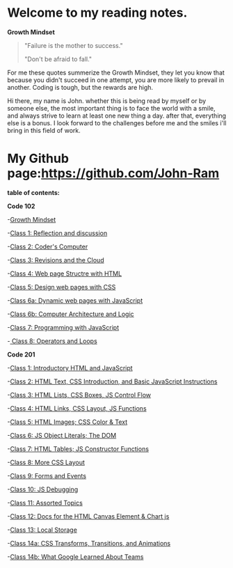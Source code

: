 # Welcome to my reading notes.

**Growth Mindset**

>"Failure is the mother to success."
>
>"Don't be afraid to fall."
>

For me these quotes summerize the Growth Mindset, they let you know that because you didn't succeed in one attempt, you are more likely to prevail in another. Coding is tough, but the rewards are high.

Hi there, my name is John. whether this is being read by myself or by someone else, the most important thing is to face the world with a smile, and always strive to learn at least one new thing a day. after that, everything else is a bonus. I look forward to the challenges before me and the smiles i'll bring in this field of work.

# My Github page:https://github.com/John-Ram

**table of contents:**

**Code 102**

-[Growth Mindset](growth-mindset.md)

-[Class 1: Reflection and discussion](Reflection-and-discussion.md)

-[Class 2: Coder's Computer](coders-computer-class-2.md)

-[Class 3: Revisions and the Cloud](revisions-and-the-cloud.md)

-[Class 4: Web page Structre with HTML](web-page-structure.md)

-[Class 5: Design web pages with CSS](web-pages-css.md)

-[Class 6a: Dynamic web pages with JavaScript](dynamic-javascript.md)

-[Class 6b: Computer Architecture and Logic](Computer-logic.md)

-[Class 7: Programming with JavaScript](programming-javascript.md)

-[ Class 8: Operators and Loops](operators-and-loops.md)


**Code 201**

-[Class 1: Introductory HTML and JavaScript]()

-[Class 2: HTML Text, CSS Introduction, and Basic JavaScript Instructions](201-class-2.md)

-[Class 3: HTML Lists, CSS Boxes, JS Control Flow](201-class-3.md)

-[Class 4: HTML Links, CSS Layout, JS Functions](201-class-4.md)

-[Class 5: HTML Images; CSS Color & Text]()

-[Class 6: JS Object Literals; The DOM]()

-[Class 7: HTML Tables; JS Constructor Functions]()

-[Class 8: More CSS Layout](201-class-8.md)

-[Class 9: Forms and Events](201-class-9.md)

-[Class 10: JS Debugging](201-class-10.md)

-[Class 11: Assorted Topics](201-class-11.md)

-[Class 12: Docs for the HTML Canvas Element & Chart js](201-class-12.md)

-[Class 13: Local Storage]()

-[Class 14a: CSS Transforms, Transitions, and Animations]()

-[Class 14b: What Google Learned About Teams]()